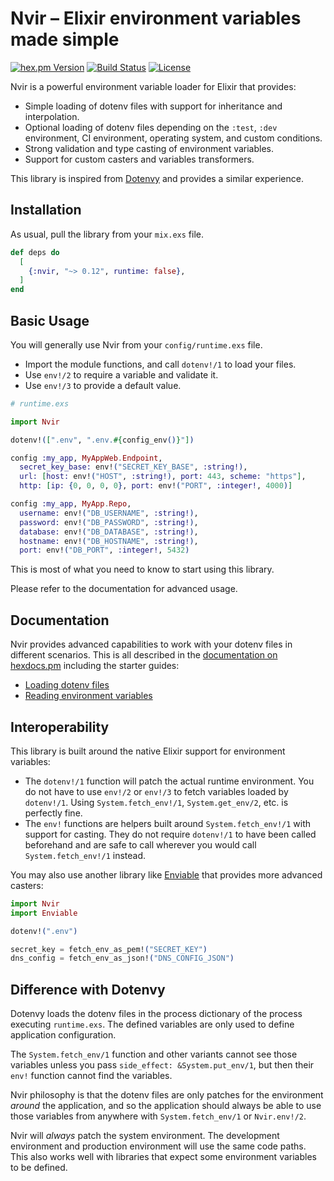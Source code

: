 # Nvir – Elixir environment variables made simple

<!-- rdmx :badges
    hexpm         : "nvir?color=4e2a8e"
    github_action : "lud/nvir/elixir.yaml?label=CI&branch=main"
    license       : nvir
    -->
[![hex.pm Version](https://img.shields.io/hexpm/v/nvir?color=4e2a8e)](https://hex.pm/packages/nvir)
[![Build Status](https://img.shields.io/github/actions/workflow/status/lud/nvir/elixir.yaml?label=CI&branch=main)](https://github.com/lud/nvir/actions/workflows/elixir.yaml?query=branch%3Amain)
[![License](https://img.shields.io/hexpm/l/nvir.svg)](https://hex.pm/packages/nvir)
<!-- rdmx /:badges -->
Nvir is a powerful environment variable loader for Elixir that provides:

* Simple loading of dotenv files with support for inheritance and interpolation.
* Optional loading of dotenv files depending on the `:test`, `:dev` environment, CI environment, operating system, and custom conditions.
* Strong validation and type casting of environment variables.
* Support for custom casters and variables transformers.

This library is inspired from
[Dotenvy](https://github.com/fireproofsocks/dotenvy) and provides a similar
experience.


## Installation

As usual, pull the library from your `mix.exs` file.

<!-- rdmx :app_dep runtime:false vsn:$app_vsn -->
```elixir
def deps do
  [
    {:nvir, "~> 0.12", runtime: false},
  ]
end
```
<!-- rdmx /:app_dep -->




## Basic Usage

You will generally use Nvir from your `config/runtime.exs` file.

* Import the module functions, and call `dotenv!/1` to load your files.
* Use `env!/2` to require a variable and validate it.
* Use `env!/3` to provide a default value.

```elixir
# runtime.exs

import Nvir

dotenv!([".env", ".env.#{config_env()}"])

config :my_app, MyAppWeb.Endpoint,
  secret_key_base: env!("SECRET_KEY_BASE", :string!),
  url: [host: env!("HOST", :string!), port: 443, scheme: "https"],
  http: [ip: {0, 0, 0, 0}, port: env!("PORT", :integer!, 4000)]

config :my_app, MyApp.Repo,
  username: env!("DB_USERNAME", :string!),
  password: env!("DB_PASSWORD", :string!),
  database: env!("DB_DATABASE", :string!),
  hostname: env!("DB_HOSTNAME", :string!),
  port: env!("DB_PORT", :integer!, 5432)
```

This is most of what you need to know to start using this library.

Please refer to the documentation for advanced usage.


## Documentation

Nvir provides advanced capabilities to work with your dotenv files in different
scenarios. This is all described in the [documentation on
hexdocs.pm](https://hexdocs.pm/nvir/readme.html) including the starter guides:

* [Loading dotenv files](https://hexdocs.pm/nvir/loading-files.html)
* [Reading environment variables](https://hexdocs.pm/nvir/the-env-functions.html)


## Interoperability

This library is built around the native Elixir support for environment variables:

* The `dotenv!/1` function will patch the actual runtime environment. You do not
  have to use `env!/2` or `env!/3` to fetch variables loaded by `dotenv!/1`.
  Using `System.fetch_env!/1`, `System.get_env/2`, etc. is perfectly fine.
* The `env!` functions are helpers built around `System.fetch_env!/1` with
  support for casting. They do not require `dotenv!/1` to have been called
  beforehand and are safe to call wherever you would call `System.fetch_env!/1`
  instead.

You may also use another library like
[Enviable](https://github.com/halostatue/enviable) that provides more advanced
casters:

```elixir
import Nvir
import Enviable

dotenv!(".env")

secret_key = fetch_env_as_pem!("SECRET_KEY")
dns_config = fetch_env_as_json!("DNS_CONFIG_JSON")
```


## Difference with Dotenvy

Dotenvy loads the dotenv files in the process dictionary of the process
executing `runtime.exs`. The defined variables are only used to define
application configuration.

The `System.fetch_env/1` function and other variants cannot see those variables
unless you pass `side_effect: &System.put_env/1`, but then their `env!` function cannot find the variables.

Nvir philosophy is that the dotenv files are only patches for the environment
_around_ the application, and so the application should always be able to use
those variables from anywhere with `System.fetch_env/1` or `Nvir.env!/2`.

Nvir will _always_ patch the system environment. The development environment and
production environment will use the same code paths. This also works well with
libraries that expect some environment variables to be defined.